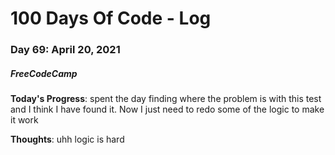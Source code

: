 # 100 Days Of Code - Log
### Day 69: April 20, 2021
##### FreeCodeCamp 

**Today's Progress**: spent the day finding where the problem is with this test and I think I have found it. Now I just need to redo some of the logic to make it work        

**Thoughts**: uhh logic is hard 